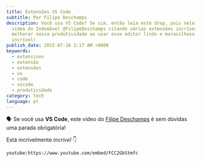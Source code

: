 ```yaml
---
title: Extensões VS Code
subtitle: Por Filipe Deschamps
description: Você usa VS Code? Se sim, então leia este drop, pois nele tem um
  vídeo do Indomável @FilipeDeschamps citando várias extensões incríveis para
  melhorar nossa produtividade ao usar esse editor lindo e maravilhoso. Está
  incrível!
publish_date: 2015-07-16 2:17 AM +0000
keywords:
  - extensions
  - extensão
  - extensões
  - vs
  - code
  - vscode
  - produtividade
category: tech
language: pt
---
```


🗣 Se você usa **VS Code**, este vídeo do [Filipe Deschamps](https://www.youtube.com/channel/UCU5JicSrEM5A63jkJ2QvGYw) é sem dúvidas uma parada obrigatória!

Está incrivelmente _incrível_ 👇

`youtube:https://www.youtube.com/embed/FCC2GbStmfc`
